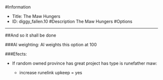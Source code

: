 #Information
 - Title: The Maw Hungers
 - ID: diggy_fallen.10
#Description
The Maw Hungers
#Options

___
##And so it shall be done

###AI weighting:
AI weights this option at 100


###Efects:<ul><li>If random owned province has great project has type is runefather maw:</li><ul><li>increase runelink upkeep = yes</li></ul></ul>
